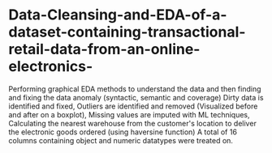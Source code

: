 # Data-Cleansing-and-EDA-of-a-dataset-containing-transactional-retail-data-from-an-online-electronics-
Performing graphical EDA methods to understand the data and then finding and fixing the data anomaly (syntactic, semantic and coverage) Dirty data is identified and fixed, Outliers are identified and removed (Visualized before and after on a boxplot), Missing values are imputed with ML techniques, Calculating the nearest warehouse from the customer's location to deliver the electronic goods ordered (using haversine function) A total of 16 columns containing object and numeric datatypes were treated on.
